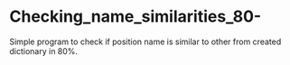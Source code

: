 # Checking_name_similarities_80-
Simple program to check if position name is similar to other from created dictionary in 80%.
